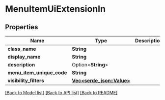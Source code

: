 # MenuItemUiExtensionIn

## Properties

Name | Type | Description | Notes
------------ | ------------- | ------------- | -------------
**class_name** | **String** |  | 
**display_name** | **String** |  | 
**description** | Option<**String**> |  | [optional]
**menu_item_unique_code** | **String** |  | 
**visibility_filters** | [**Vec<serde_json::Value>**](serde_json::Value.md) |  | 

[[Back to Model list]](../README.md#documentation-for-models) [[Back to API list]](../README.md#documentation-for-api-endpoints) [[Back to README]](../README.md)


